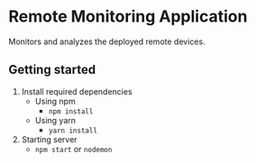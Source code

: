 # Remote Monitoring Application
Monitors and analyzes the deployed remote devices.
## Getting started
1. Install required dependencies
    * Using npm
        - ```npm install```
    * Using yarn
        - ```yarn install```
2. Starting server
    * ```npm start``` or ```nodemon```